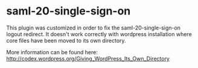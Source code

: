 saml-20-single-sign-on
======================

This plugin was customized in order to fix the saml-20-single-sign-on logout redirect.
It doesn't work correctly with wordpress installation where core files have been moved to its own directory.

More information can be found here: http://codex.wordpress.org/Giving_WordPress_Its_Own_Directory
